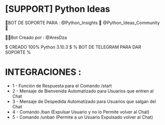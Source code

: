 # [SUPPORT] Python Ideas
🤖BOT DE SOPORTE PARA :
@Python_Insights 🐍
@Python_Ideas_Community 💬

👨‍💻Bot Creado por : @AresDza

$ CREADO 100% Python 3.10.3 $
% BOT DE TELEGRAM PARA DAR SOPORTE %

# INTEGRACIONES :
* 1 - Función de Respuesta para el Comando /start
* 2 - Mensaje de Bienvenida Automatizado para Usuarios que entren al Chat
* 3 - Mensaje de Despedida Automatizado para Usuarios que salgan del Chat
* 4 - Comando /ban (Expulsar Usuario y no lo Permite volver al Chat)
* 5 - Comando /unban (Permite a un Usuario Expulsado volver al Chat)
